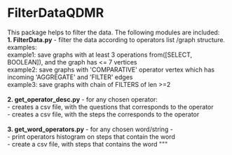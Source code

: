 # FilterDataQDMR
This package helps to filter the data. The following modules are included:
<br />**1. FilterData.py** - filter the data according to operators list /graph structure. examples:
<br />example1: save graphs with at least 3 operations from([SELECT, BOOLEAN]), and the graph has <= 7 vertices
<br />example2: save graphs with 'COMPARATIVE' operator vertex which has incoming 'AGGREGATE' and 'FILTER' edges
<br />example3: save graphs with chain of FILTERS of len >=2
<br />
<br />**2. get_operator_desc.py** - for any chosen operator:
<br />    - creates a csv file, with the questions that corresponds to the operator
<br />    - creates a csv file, with the steps the corresponds to the operator
<br />
<br />**3. get_word_operators.py** - for any chosen word/string -
<br />    - print operators histogram on steps that contain the word
<br />    - create a csv file, with steps that contains the word """

